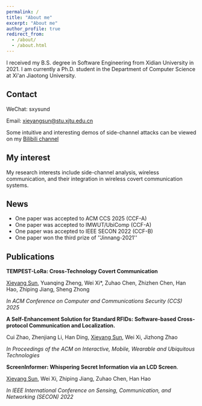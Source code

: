 ```yaml
---
permalink: /
title: "About me"
excerpt: "About me"
author_profile: true
redirect_from: 
  - /about/
  - /about.html
---
```


I received my B.S. degree in Software Engineering from Xidian University in 2021. I am currently a Ph.D. student in the Department of Computer Science at Xi'an Jiaotong University.
## Contact
WeChat: sxysund

Email: xieyangsun@stu.xjtu.edu.cn

Some intuitive and interesting demos of side-channel attacks can be viewed on my [Bilibili channel](https://space.bilibili.com/45046167)

## My interest
My research interests include side-channel analysis, wireless communication, and their integration in wireless covert communication systems.

## News
* One paper was accepted to ACM CCS 2025 (CCF-A)
* One paper was accepted to IMWUT/UbiComp (CCF-A)
* One paper was accepted to IEEE SECON 2022 (CCF-B)
* One paper won the third prize of ''Jinnang-2021''


## Publications

__TEMPEST-LoRa: Cross-Technology Covert Communication__

<u>Xieyang Sun</u>, Yuanqing Zheng, Wei Xi*, Zuhao Chen, Zhizhen Chen, Han Hao, Zhiping Jiang, Sheng Zhong

_In ACM Conference on Computer and Communications Security (CCS) 2025_

__A Self-Enhancement Solution for Standard RFIDs: Software-based Cross-protocol Communication and Localization.__

Cui Zhao, Zhenjiang Li, Han Ding, <u>Xieyang Sun</u>, Wei Xi, Jizhong Zhao

_In Proceedings of the ACM on Interactive, Mobile, Wearable and Ubiquitous Technologies_


__ScreenInformer: Whispering Secret Information via an LCD Screen__.

<u>Xieyang Sun</u>, Wei Xi, Zhiping Jiang, Zuhao Chen, Han Hao

_In IEEE International Conference on Sensing, Communication, and Networking (SECON) 2022_
